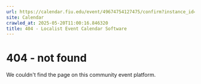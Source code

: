 ```yaml
---
url: https://calendar.fiu.edu/event/49674754127475/confirm?instance_id=49674754128500&return=https%3A%2F%2Fcalendar.fiu.edu%2Fcalendar%3Fevent_types%255B%255D%3D127584
site: Calendar
crawled_at: 2025-05-20T11:00:16.846320
title: 404 - Localist Event Calendar Software
---
```


# 404 - not found
We couldn't find the page on this community event platform.
